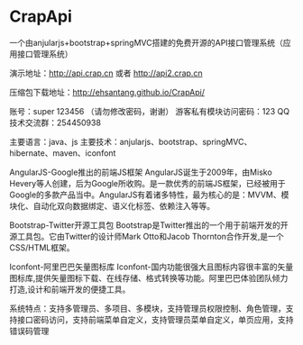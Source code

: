 # CrapApi
一个由anjularjs+bootstrap+springMVC搭建的免费开源的API接口管理系统（应用接口管理系统）

演示地址：http://api.crap.cn  或者 http://api2.crap.cn

压缩包下载地址：http://ehsantang.github.io/CrapApi/

账号：super 123456 （请勿修改密码，谢谢）
游客私有模块访问密码：123
QQ技术交流群：254450938

主要语言：java、js
主要技术：anjularjs、bootstrap、springMVC、hibernate、maven、iconfont

AngularJS-Google推出的前端JS框架
AngularJS诞生于2009年，由Misko Hevery等人创建，后为Google所收购。是一款优秀的前端JS框架，已经被用于Google的多款产品当中。AngularJS有着诸多特性，最为核心的是：MVVM、模块化、自动化双向数据绑定、语义化标签、依赖注入等等。

Bootstrap-Twitter开源工具包
Bootstrap是Twitter推出的一个用于前端开发的开源工具包。它由Twitter的设计师Mark Otto和Jacob Thornton合作开发,是一个CSS/HTML框架。

Iconfont-阿里巴巴矢量图标库
Iconfont-国内功能很强大且图标内容很丰富的矢量图标库,提供矢量图标下载、在线存储、格式转换等功能。阿里巴巴体验团队倾力打造,设计和前端开发的便捷工具。

系统特点：支持多管理员、多项目、多模块，支持管理员权限控制、角色管理，支持接口密码访问，支持前端菜单自定义，支持管理员菜单自定义，单页应用，支持错误码管理









